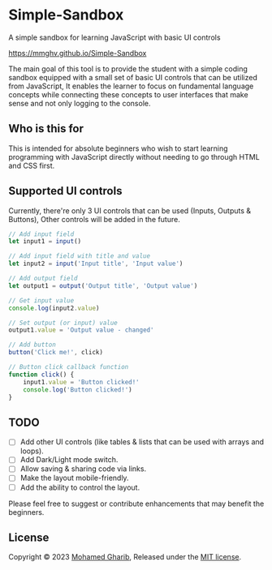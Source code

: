 # Simple-Sandbox

A simple sandbox for learning JavaScript with basic UI controls

https://mmghv.github.io/Simple-Sandbox

The main goal of this tool is to provide the student with a simple coding sandbox equipped with a small set of basic UI controls that can be utilized from JavaScript, It enables the learner to focus on fundamental language concepts while connecting these concepts to user interfaces that make sense and not only logging to the console.

## Who is this for

This is intended for absolute beginners who wish to start learning programming with JavaScript directly without needing to go through HTML and CSS first.

## Supported UI controls

Currently, there're only 3 UI controls that can be used (Inputs, Outputs & Buttons), Other controls will be added in the future.

```js
// Add input field
let input1 = input()

// Add input field with title and value
let input2 = input('Input title', 'Input value')

// Add output field
let output1 = output('Output title', 'Output value')

// Get input value
console.log(input2.value)

// Set output (or input) value
output1.value = 'Output value - changed'

// Add button
button('Click me!', click)

// Button click callback function
function click() {
    input1.value = 'Button clicked!'
    console.log('Button clicked!')
}
```

## TODO

- [ ] Add other UI controls (like tables & lists that can be used with arrays and loops).
- [ ] Add Dark/Light mode switch.
- [ ] Allow saving & sharing code via links.
- [ ] Make the layout mobile-friendly.
- [ ] Add the ability to control the layout.

Please feel free to suggest or contribute enhancements that may benefit the beginners.

## License

Copyright © 2023 [Mohamed Gharib](https://github.com/mmghv), Released under the [MIT license](LICENSE).